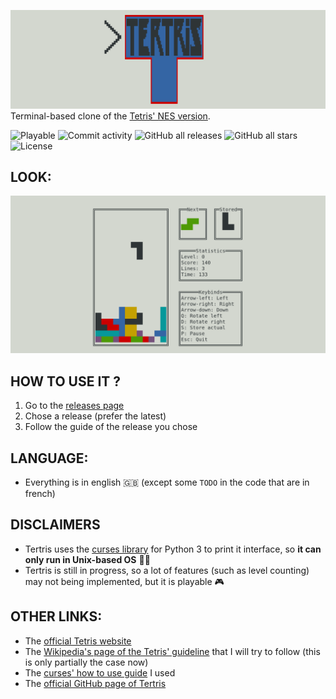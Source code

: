 ![Example of look - if not show look at informations/social preview.png](information/readme/logo.png)
Terminal-based clone of the [Tetris' NES version](https://tetris.wiki/Tetris_(NES,_Nintendo)).

![Playable](https://img.shields.io/badge/playable-yes-success.svg)
![Commit activity](https://img.shields.io/github/commit-activity/m/VMoM/Tertris.svg?color=blue&label=commits)
![GitHub all releases](https://img.shields.io/github/downloads/VMoM/Tertris/total.svg?color=blue)
![GitHub all stars](https://img.shields.io/github/stars/VMoM/Tertris.svg?color=blue)
![License](https://img.shields.io/github/license/VMoM/Tertris.svg?color=blue)

## LOOK:
![Example of look - if not show look at informations/social preview.png](information/readme/social%20preview.png)


## HOW TO USE IT ?
1. Go to the [releases page](https://github.com/VMoM/Tertris/releases)
2. Chose a release (prefer the latest)
3. Follow the guide of the release you chose


## LANGUAGE:
- Everything is in english 🇬🇧 (except some `TODO` in the code that are in french)


## DISCLAIMERS
- Tertris uses the [curses library](https://en.wikipedia.org/wiki/Curses_(programming_library)) for Python 3 to print it interface, so **it can only run in Unix-based OS** 🐧🍎
- Tertris is still in progress, so a lot of features (such as level counting) may not being implemented, but it is playable 🎮


## OTHER LINKS:
- The [official Tetris website](https://tetris.com/)
- The [Wikipedia's page of the Tetris' guideline](https://tetris.wiki/Tetris_Guideline) that I will try to follow (this is only partially the case now)
- The [curses' how to use guide](https://docs.python.org/3/howto/curses.html) I used
- The [official GitHub page of Tertris](https://github.com/vmom/tertris)
